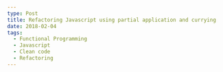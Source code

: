 ```yaml
---
type: Post
title: Refactoring Javascript using partial application and currying
date: 2018-02-04
tags:
  - Functional Programming
  - Javascript
  - Clean code
  - Refactoring
---
```


